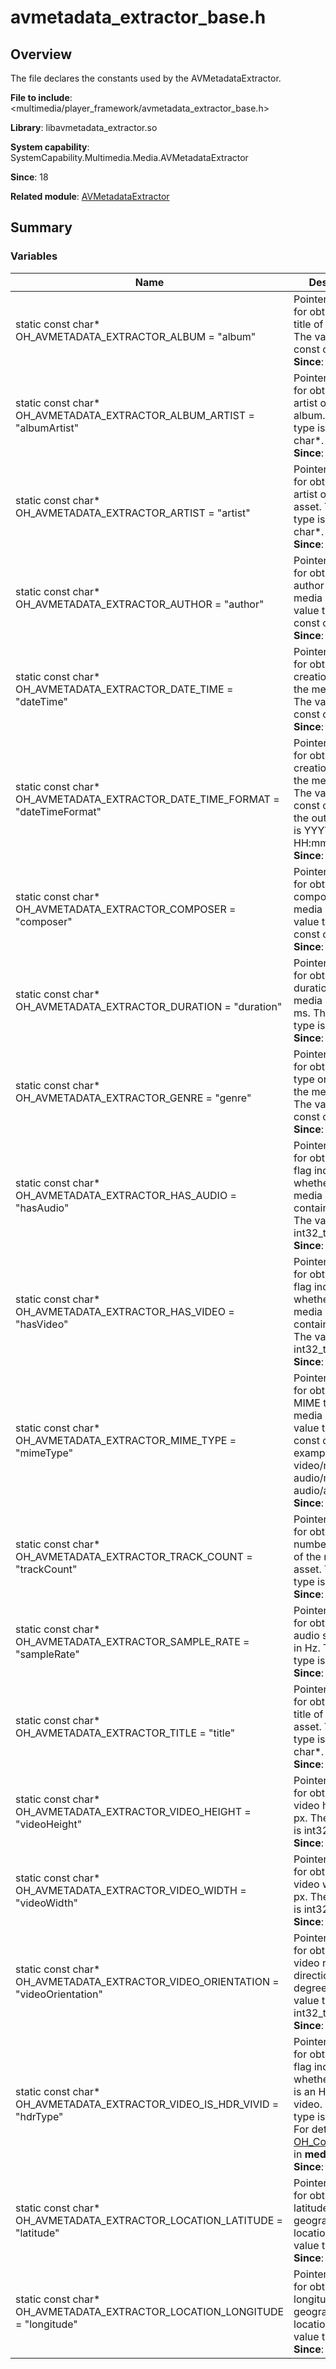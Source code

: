 # avmetadata_extractor_base.h
<!--Kit: Media Kit-->
<!--Subsystem: Multimedia-->
<!--Owner: @wang-haizhou6-->
<!--Designer: @HmQQQ-->
<!--Tester: @xchaosioda-->
<!--Adviser: @w_Machine_cc-->

## Overview

The file declares the constants used by the AVMetadataExtractor.

**File to include**: <multimedia/player_framework/avmetadata_extractor_base.h>

**Library**: libavmetadata_extractor.so

**System capability**: SystemCapability.Multimedia.Media.AVMetadataExtractor

**Since**: 18

**Related module**: [AVMetadataExtractor](capi-avmetadataextractor.md)

## Summary

### Variables

| Name| Description|
| -- | -- |
| static const char* OH_AVMETADATA_EXTRACTOR_ALBUM = "album" | Pointer to the key for obtaining the title of the album. The value type is const char*.<br>**Since**: 18|
| static const char* OH_AVMETADATA_EXTRACTOR_ALBUM_ARTIST = "albumArtist" | Pointer to the key for obtaining the artist of the album. The value type is const char*.<br>**Since**: 18|
| static const char* OH_AVMETADATA_EXTRACTOR_ARTIST = "artist" | Pointer to the key for obtaining the artist of the media asset. The value type is const char*.<br>**Since**: 18|
| static const char* OH_AVMETADATA_EXTRACTOR_AUTHOR = "author" | Pointer to the key for obtaining the author of the media asset. The value type is const char*.<br>**Since**: 18|
| static const char* OH_AVMETADATA_EXTRACTOR_DATE_TIME = "dateTime" | Pointer to the key for obtaining the creation time of the media asset. The value type is const char*.<br>**Since**: 18|
| static const char* OH_AVMETADATA_EXTRACTOR_DATE_TIME_FORMAT = "dateTimeFormat" | Pointer to the key for obtaining the creation time of the media asset. The value type is const char* and the output format is YYYY-MM-DD HH:mm:ss.<br>**Since**: 18|
| static const char* OH_AVMETADATA_EXTRACTOR_COMPOSER = "composer" | Pointer to the key for obtaining the composer of the media asset. The value type is const char*.<br>**Since**: 18|
| static const char* OH_AVMETADATA_EXTRACTOR_DURATION = "duration" | Pointer to the key for obtaining the duration of the media asset, in ms. The value type is int64_t.<br>**Since**: 18|
| static const char* OH_AVMETADATA_EXTRACTOR_GENRE = "genre" | Pointer to the key for obtaining the type or genre of the media asset. The value type is const char*.<br>**Since**: 18|
| static const char* OH_AVMETADATA_EXTRACTOR_HAS_AUDIO = "hasAudio" | Pointer to the key for obtaining the flag indicating whether the media asset contains audio. The value type is int32_t.<br>**Since**: 18|
| static const char* OH_AVMETADATA_EXTRACTOR_HAS_VIDEO = "hasVideo" | Pointer to the key for obtaining the flag indicating whether the media asset contains video. The value type is int32_t.<br>**Since**: 18|
| static const char* OH_AVMETADATA_EXTRACTOR_MIME_TYPE = "mimeType" | Pointer to the key for obtaining the MIME type of the media asset. The value type is const char*, for example, video/mp4, audio/mp4, and audio/amr wb.<br>**Since**: 18|
| static const char* OH_AVMETADATA_EXTRACTOR_TRACK_COUNT = "trackCount" | Pointer to the key for obtaining the number of tracks of the media asset. The value type is int32_t.<br>**Since**: 18|
| static const char* OH_AVMETADATA_EXTRACTOR_SAMPLE_RATE = "sampleRate" | Pointer to the key for obtaining the audio sample rate, in Hz. The value type is int32_t.<br>**Since**: 18|
| static const char* OH_AVMETADATA_EXTRACTOR_TITLE = "title" | Pointer to the key for obtaining the title of the media asset. The value type is const char*.<br>**Since**: 18|
| static const char* OH_AVMETADATA_EXTRACTOR_VIDEO_HEIGHT = "videoHeight" | Pointer to the key for obtaining the video height, in px. The value type is int32_t.<br>**Since**: 18|
| static const char* OH_AVMETADATA_EXTRACTOR_VIDEO_WIDTH = "videoWidth" | Pointer to the key for obtaining the video weight, in px. The value type is int32_t.<br>**Since**: 18|
| static const char* OH_AVMETADATA_EXTRACTOR_VIDEO_ORIENTATION = "videoOrientation" | Pointer to the key for obtaining the video rotation direction, in degrees (°). The value type is int32_t.<br>**Since**: 18|
| static const char* OH_AVMETADATA_EXTRACTOR_VIDEO_IS_HDR_VIVID = "hdrType" | Pointer to the key for obtaining the flag indicating whether the video is an HDR Vivid video. The value type is int32_t.<br>For details, see [OH_Core_HdrType](../apis-avcodec-kit/capi-media-types-h.md#oh_core_hdrtype) in **media_types.h**.<br>**Since**: 18|
| static const char* OH_AVMETADATA_EXTRACTOR_LOCATION_LATITUDE = "latitude" | Pointer to the key for obtaining the latitude in the geographical location. The value type is float.<br>**Since**: 18|
| static const char* OH_AVMETADATA_EXTRACTOR_LOCATION_LONGITUDE = "longitude" | Pointer to the key for obtaining the longitude in the geographical location. The value type is float.<br>**Since**: 18|
